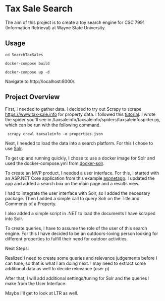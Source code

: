 # Tax Sale Search

The aim of this project is to create a toy search engine for CSC 7991 (Information Retrieval) at Wayne State University.

**Usage**
---
``` 
cd SearchTaxSales

docker-compose build

docker-compose up -d
```

Navigate to http://localhost:8000/.


**Project Overview**
---

First, I needed to gather data. I decided to try out Scrapy to scrape https://www.tax-sale.info for property data. I followed this [tutorial](https://docs.scrapy.org/en/latest/intro/tutorial.html). I wrote the spider you'll see in /taxsaleinfo/taxsaleinfo/spiders/taxsaleinfospider.py, which can be run with the following command.

``` scrapy crawl taxsaleinfo -o properties.json```

Next, I needed to load the data into a search platform. For this I chose to use [Solr](https://solr.apache.org/).

To get up and running quickly, I chose to use a docker image for Solr and used the docker-compose.yml from [docker-solr](https://github.com/docker-solr/docker-solr).

To create an MVP product, I needed a user interface. For this, I started with an ASP.NET Core application from this example [aspnetapp](https://github.com/dotnet/dotnet-docker/tree/main/samples/aspnetapp). I updated the app and added a search box on the main page and a results view.

I had to integrate the user interface with Solr, so I added the necessary package. Then I added a simple call to query Solr on the Title and Comments of a Property.

I also added a simple script in .NET to load the documents I have scraped into Solr.

To create queries, I have to assume the role of the user of this search engine. For this I have decided to be an outdoors-loving person looking for different properties to fulfill their need for outdoor activities.

Next Steps:

Realized I need to create some queries and relevance judgements before I can tune, so that is what I am doing next. I may need to extract some additional data as well to decide relevance (user p)

After that, I will add additional settings/tuning for Solr and the queries I make from the User Interface.

Maybe I'll get to look at LTR as well.